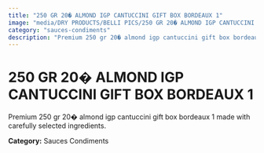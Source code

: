 ```yaml
---
title: "250 GR 20� ALMOND IGP CANTUCCINI GIFT BOX BORDEAUX 1"
image: "media/DRY PRODUCTS/BELLI PICS/250 GR 20� ALMOND IGP CANTUCCINI -  GIFT BOX BORDEAUX 1.jpg"
category: "sauces-condiments"
description: "Premium 250 gr 20� almond igp cantuccini gift box bordeaux 1 made with carefully selected ingredients."
---
```


# 250 GR 20� ALMOND IGP CANTUCCINI GIFT BOX BORDEAUX 1

Premium 250 gr 20� almond igp cantuccini gift box bordeaux 1 made with carefully selected ingredients.

**Category:** Sauces Condiments
